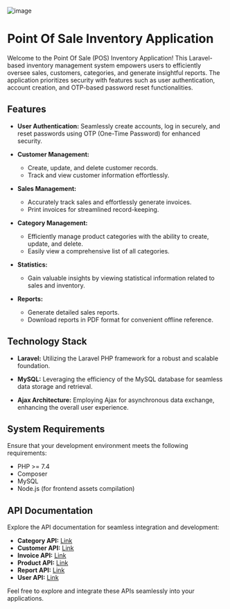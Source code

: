 ![image](https://github.com/ahmod001/POS-Inventory/assets/121039395/254d693d-cdea-456f-af44-b2c89fc05ecf)

# Point Of Sale Inventory Application

Welcome to the Point Of Sale (POS) Inventory Application! This Laravel-based inventory management system empowers users to efficiently oversee sales, customers, categories, and generate insightful reports. The application prioritizes security with features such as user authentication, account creation, and OTP-based password reset functionalities.

## Features

- **User Authentication:** Seamlessly create accounts, log in securely, and reset passwords using OTP (One-Time Password) for enhanced security.

- **Customer Management:**
  - Create, update, and delete customer records.
  - Track and view customer information effortlessly.

- **Sales Management:**
  - Accurately track sales and effortlessly generate invoices.
  - Print invoices for streamlined record-keeping.

- **Category Management:**
  - Efficiently manage product categories with the ability to create, update, and delete.
  - Easily view a comprehensive list of all categories.

- **Statistics:**
  - Gain valuable insights by viewing statistical information related to sales and inventory.

- **Reports:**
  - Generate detailed sales reports.
  - Download reports in PDF format for convenient offline reference.

## Technology Stack

- **Laravel:** Utilizing the Laravel PHP framework for a robust and scalable foundation.

- **MySQL:** Leveraging the efficiency of the MySQL database for seamless data storage and retrieval.

- **Ajax Architecture:** Employing Ajax for asynchronous data exchange, enhancing the overall user experience.

## System Requirements

Ensure that your development environment meets the following requirements:

- PHP >= 7.4
- Composer
- MySQL
- Node.js (for frontend assets compilation)

## API Documentation

Explore the API documentation for seamless integration and development:

- **Category API:** [Link](https://documenter.getpostman.com/view/29492560/2s9YJaYjJh)
- **Customer API:** [Link](https://documenter.getpostman.com/view/29492560/2s9YJaYjJi)
- **Invoice API:** [Link](https://documenter.getpostman.com/view/29492560/2s9YJaYjJj)
- **Product API:** [Link](https://documenter.getpostman.com/view/29492560/2s9YJaYjJm)
- **Report API:** [Link](https://documenter.getpostman.com/view/29492560/2s9YJaYjJn)
- **User API:** [Link](https://documenter.getpostman.com/view/29492560/2s9YJaYjJo)

Feel free to explore and integrate these APIs seamlessly into your applications.

